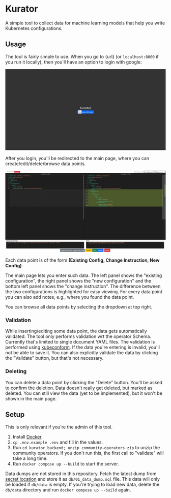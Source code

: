 # Kurator

A simple tool to collect data for machine learning models that help you write Kubernetes configurations.

## Usage

The tool is fairly simple to use. When you go to {url} (or `localhost:8000` if you run it locally), then you'll have an option to login with google:

![Login](./images/Login%20page.png)

After you login, you'll be redirected to the main page, where you can create/edit/delete/browse data points.

![Main page](./images/Main%20page.png)

Each data point is of the form **(Existing Config, Change Instruction, New Config)**.

The main page lets you enter such data. The left panel shows the "existing configuration", the right panel shows the "new configuration" and the bottom left panel shows the "change instruction". The difference between the two configurations is highlighted for easy viewing. For every data point you can also add notes, e.g., where you found the data point.

You can browse all data points by selecting the dropdown at top right.

### Validation

While inserting/editing some data point, the data gets automatically validated. The tool only performs validation wrt the operator Schema. Currently that's limited to single document YAML files. The validation is performed using [kubeconform](https://github.com/yannh/kubeconform). If the data you're entering is invalid, you'll not be able to save it. You can also explicitly validate the data by clicking the "Validate" button, but that's not necessary.

### Deleting

You can delete a data point by clicking the "Delete" button. You'll be asked to confirm the deletion. Data doesn't really get deleted, but marked as deleted. You can still view the data (yet to be implemented), but it won't be shown in the main page.

## Setup

This is only relevant if you're the admin of this tool.

1. Install [Docker](https://docs.docker.com/install/)
2. `cp .env.example .env` and fill in the values.
3. Run `cd kurator_backend; unzip community-operators.zip` to unzip the community operators. If you don't run this, the first call to "validate" will take a long time.
4. Run `docker compose up --build` to start the server.

Data dumps are not stored in this repository. Fetch the latest dump from [secret location](https://github.com/xlab-uiuc/ml4conf/tree/master/data) and store it as `db/01_data_dump.sql` file. This data will only be loaded if `db/data` is empty. If you're trying to load new data, delete the `db/data` directory and run `docker compose up --build` again.
